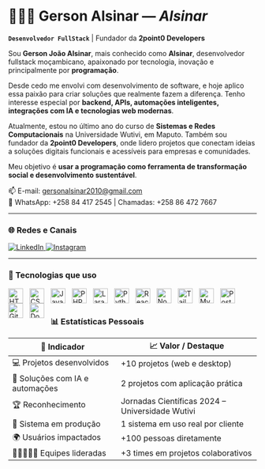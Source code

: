 # 👨🏽‍💻 Gerson Alsinar — *Alsinar*

**`Desenvolvedor FullStack`** | Fundador da **2point0 Developers**

Sou **Gerson João Alsinar**, mais conhecido como **Alsinar**, desenvolvedor fullstack moçambicano, apaixonado por tecnologia, inovação e principalmente por **programação**.

Desde cedo me envolvi com desenvolvimento de software, e hoje aplico essa paixão para criar soluções que realmente fazem a diferença. Tenho interesse especial por **backend, APIs, automações inteligentes, integrações com IA e tecnologias web modernas**.

Atualmente, estou no último ano do curso de **Sistemas e Redes Computacionais** na Universidade Wutivi, em Maputo. Também sou fundador da **2point0 Developers**, onde lidero projetos que conectam ideias a soluções digitais funcionais e acessíveis para empresas e comunidades.

Meu objetivo é **usar a programação como ferramenta de transformação social e desenvolvimento sustentável**.

📫 E-mail: [gersonalsinar2010@gmail.com](mailto:gersonalsinar2010@gmail.com)  
📱 WhatsApp: +258 84 417 2545 | Chamadas: +258 86 472 7667

---

### 🌐 Redes e Canais

<p align="left">
    <a href="https://www.linkedin.com/in/gersonalsinar" target="_blank">
        <img 
            alt="LinkedIn" 
            title="Me conecte no LinkedIn" 
            src="https://img.shields.io/badge/LinkedIn-0A66C2?style=for-the-badge&logo=linkedin&logoColor=white"
        />
    </a>
    <a href="https://www.instagram.com/gerson_alsinar" target="_blank">
        <img 
            alt="Instagram" 
            title="Me siga no Instagram" 
            src="https://img.shields.io/badge/Instagram-E4405F?style=for-the-badge&logo=instagram&logoColor=white"
        />
    </a>
</p>

---

### 🤖 Tecnologias que uso

<img align="left" alt="HTML" width="30px" style="padding-right: 10px;" src="https://cdn.jsdelivr.net/gh/devicons/devicon@latest/icons/html5/html5-original.svg" />
<img align="left" alt="CSS" width="30px" style="padding-right: 10px;" src="https://cdn.jsdelivr.net/gh/devicons/devicon@latest/icons/css3/css3-original.svg" />
<img align="left" alt="JavaScript" width="30px" style="padding-right: 10px;" src="https://cdn.jsdelivr.net/gh/devicons/devicon@latest/icons/javascript/javascript-original.svg" />
<img align="left" alt="PHP" width="30px" style="padding-right: 10px;" src="https://cdn.jsdelivr.net/gh/devicons/devicon@latest/icons/php/php-original.svg" />
<img align="left" alt="Laravel" width="30px" style="padding-right: 10px;" src="https://cdn.jsdelivr.net/gh/devicons/devicon@latest/icons/laravel/laravel-original.svg" />
<img align="left" alt="Python" width="30px" style="padding-right: 10px;" src="https://cdn.jsdelivr.net/gh/devicons/devicon@latest/icons/python/python-original.svg" />
<img align="left" alt="React" width="30px" style="padding-right: 10px;" src="https://cdn.jsdelivr.net/gh/devicons/devicon@latest/icons/react/react-original.svg" />
<img align="left" alt="Node.js" width="30px" style="padding-right: 10px;" src="https://cdn.jsdelivr.net/gh/devicons/devicon@latest/icons/nodejs/nodejs-original.svg" />
<img align="left" alt="Tailwind" width="30px" style="padding-right: 10px;" src="https://cdn.jsdelivr.net/gh/devicons/devicon@latest/icons/tailwindcss/tailwindcss-original.svg" />
<img align="left" alt="MySQL" width="30px" style="padding-right: 10px;" src="https://cdn.jsdelivr.net/gh/devicons/devicon@latest/icons/mysql/mysql-original.svg" />
<img align="left" alt="PostgreSQL" width="30px" style="padding-right: 10px;" src="https://cdn.jsdelivr.net/gh/devicons/devicon@latest/icons/postgresql/postgresql-original.svg" />
<img align="left" alt="Git" width="30px" style="padding-right: 10px;" src="https://cdn.jsdelivr.net/gh/devicons/devicon@latest/icons/git/git-original.svg" />
<img align="left" alt="Docker" width="30px" style="padding-right: 10px;" src="https://cdn.jsdelivr.net/gh/devicons/devicon@latest/icons/docker/docker-original.svg" />

<br/>
<br/>

### 📊 Estatísticas Pessoais

| 📌 Indicador                     | 📈 Valor / Destaque                                       |
|----------------------------------|-----------------------------------------------------------|
| 💻 Projetos desenvolvidos        | +10 projetos (web e desktop)                             |
| 🤖 Soluções com IA e automações  | 2 projetos com aplicação prática                         |
| 🏆 Reconhecimento                | Jornadas Científicas 2024 – Universidade Wutivi         |
| 🚀 Sistema em produção           | 1 sistema em uso real por cliente                        |
| 🌍 Usuários impactados           | +100 pessoas diretamente                               |
| 🧑🏾‍🤝‍🧑🏾 Equipes lideradas         | +3 times em projetos colaborativos                      |
